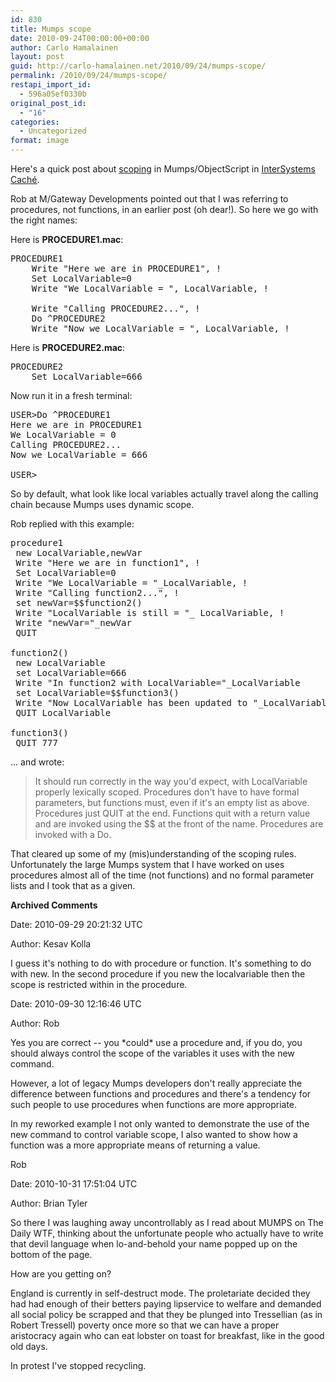 ```yaml
---
id: 830
title: Mumps scope
date: 2010-09-24T00:00:00+00:00
author: Carlo Hamalainen
layout: post
guid: http://carlo-hamalainen.net/2010/09/24/mumps-scope/
permalink: /2010/09/24/mumps-scope/
restapi_import_id:
  - 596a05ef0330b
original_post_id:
  - "16"
categories:
  - Uncategorized
format: image
---
```

Here's a quick post about [scoping](http://en.wikipedia.org/wiki/Scope_(programming)) in Mumps/ObjectScript in [InterSystems Caché](http://en.wikipedia.org/wiki/Cach%C3%A9_(software)).

Rob at <a>M/Gateway Developments</a> pointed out that I was referring to procedures, not functions, in an earlier post (oh dear!). So here we go with the right names:

Here is **PROCEDURE1.mac**:

<pre>PROCEDURE1
	Write "Here we are in PROCEDURE1", !
	Set LocalVariable=0
	Write "We LocalVariable = ", LocalVariable, !

	Write "Calling PROCEDURE2...", !
	Do ^PROCEDURE2
	Write "Now we LocalVariable = ", LocalVariable, !
</pre>



Here is **PROCEDURE2.mac**:

<pre>PROCEDURE2
	Set LocalVariable=666
</pre>



Now run it in a fresh terminal:

<pre>USER>Do ^PROCEDURE1
Here we are in PROCEDURE1
We LocalVariable = 0
Calling PROCEDURE2...
Now we LocalVariable = 666

USER>
</pre>



So by default, what look like local variables actually travel along the calling chain because Mumps uses dynamic scope.

Rob replied with this example:

<pre>procedure1
 new LocalVariable,newVar
 Write "Here we are in function1", !
 Set LocalVariable=0
 Write "We LocalVariable = "_LocalVariable, !
 Write "Calling function2...", !
 set newVar=$$function2()
 Write "LocalVariable is still = "_ LocalVariable, !
 Write "newVar="_newVar
 QUIT

function2()
 new LocalVariable
 set LocalVariable=666
 Write "In function2 with LocalVariable="_LocalVariable
 set LocalVariable=$$function3()
 Write "Now LocalVariable has been updated to "_LocalVariable
 QUIT LocalVariable

function3()
 QUIT 777
</pre>

... and wrote:

> It should run correctly in the way you'd expect, with LocalVariable properly lexically scoped. Procedures don't have to have formal parameters, but functions must, even if it's an empty list as above. Procedures just QUIT at the end. Functions quit with a return value and are invoked using the $$ at the front of the name. Procedures are invoked with a Do.

That cleared up some of my (mis)understanding of the scoping rules. Unfortunately the large Mumps system that I have worked on uses procedures almost all of the time (not functions) and no formal parameter lists and I took that as a given.

**Archived Comments**

Date: 2010-09-29 20:21:32 UTC

Author: Kesav Kolla

I guess it's nothing to do with procedure or function. It's something to do with new. In the second procedure if you new the localvariable then the scope is restricted within in the procedure.

Date: 2010-09-30 12:16:46 UTC

Author: Rob

Yes you are correct -- you \*could\* use a procedure and, if you do, you should always control the scope of the variables it uses with the new command.

However, a lot of legacy Mumps developers don't really appreciate the difference between functions and procedures and there's a tendency for such people to use procedures when functions are more appropriate.

In my reworked example I not only wanted to demonstrate the use of the new command to control variable scope, I also wanted to show how a function was a more appropriate means of returning a value.

Rob

Date: 2010-10-31 17:51:04 UTC

Author: Brian Tyler

So there I was laughing away uncontrollably as I read about MUMPS on The Daily WTF, thinking about the unfortunate people who actually have to write that devil language when lo-and-behold your name popped up on the bottom of the page.

How are you getting on?

England is currently in self-destruct mode. The proletariate decided they had had enough of their betters paying lipservice to welfare and demanded all social policy be scrapped and that they be plunged into Tressellian (as in Robert Tressell) poverty once more so that we can have a proper aristocracy again who can eat lobster on toast for breakfast, like in the good old days.

In protest I've stopped recycling.